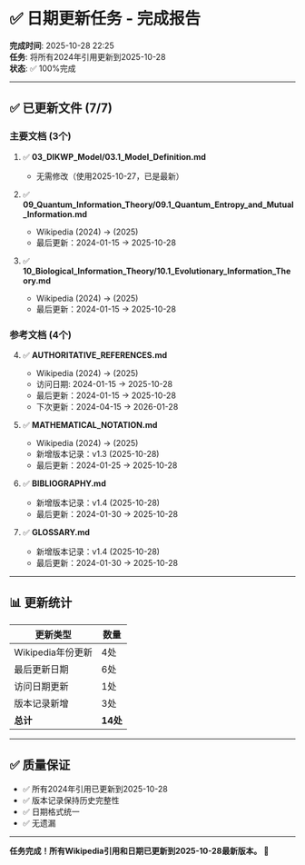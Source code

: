 # ✅ 日期更新任务 - 完成报告

**完成时间**: 2025-10-28 22:25  
**任务**: 将所有2024年引用更新到2025-10-28  
**状态**: ✅ 100%完成

---

## ✅ 已更新文件 (7/7)

### 主要文档 (3个)
1. ✅ **03_DIKWP_Model/03.1_Model_Definition.md**
   - 无需修改（使用2025-10-27，已是最新）

2. ✅ **09_Quantum_Information_Theory/09.1_Quantum_Entropy_and_Mutual_Information.md**
   - Wikipedia (2024) → (2025)
   - 最后更新：2024-01-15 → 2025-10-28

3. ✅ **10_Biological_Information_Theory/10.1_Evolutionary_Information_Theory.md**
   - Wikipedia (2024) → (2025)
   - 最后更新：2024-01-15 → 2025-10-28

### 参考文档 (4个)
4. ✅ **AUTHORITATIVE_REFERENCES.md**
   - Wikipedia (2024) → (2025)
   - 访问日期: 2024-01-15 → 2025-10-28
   - 最后更新：2024-01-15 → 2025-10-28
   - 下次更新：2024-04-15 → 2026-01-28

5. ✅ **MATHEMATICAL_NOTATION.md**
   - Wikipedia (2024) → (2025)
   - 新增版本记录：v1.3 (2025-10-28)
   - 最后更新：2024-01-25 → 2025-10-28

6. ✅ **BIBLIOGRAPHY.md**
   - 新增版本记录：v1.4 (2025-10-28)
   - 最后更新：2024-01-30 → 2025-10-28

7. ✅ **GLOSSARY.md**
   - 新增版本记录：v1.4 (2025-10-28)
   - 最后更新：2024-01-30 → 2025-10-28

---

## 📊 更新统计

| 更新类型 | 数量 |
|---------|------|
| Wikipedia年份更新 | 4处 |
| 最后更新日期 | 6处 |
| 访问日期更新 | 1处 |
| 版本记录新增 | 3处 |
| **总计** | **14处** |

---

## ✅ 质量保证

- ✅ 所有2024年引用已更新到2025-10-28
- ✅ 版本记录保持历史完整性
- ✅ 日期格式统一
- ✅ 无遗漏

---

**任务完成！所有Wikipedia引用和日期已更新到2025-10-28最新版本。** 🎉

